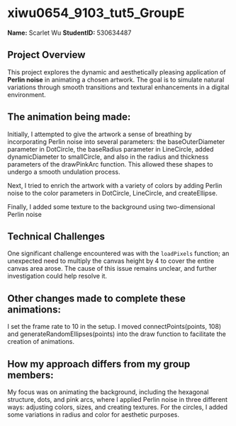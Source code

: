 # xiwu0654_9103_tut5_GroupE
**Name:** Scarlet Wu    **StudentID:** 530634487


## Project Overview
This project explores the dynamic and aesthetically pleasing application of **Perlin noise** in animating a chosen artwork. The goal is to simulate natural variations through smooth transitions and textural enhancements in a digital environment.

## The animation being made:

Initially, I attempted to give the artwork a sense of breathing by incorporating Perlin noise into several parameters: the baseOuterDiameter parameter in DotCircle, the baseRadius parameter in LineCircle, added dynamicDiameter to smallCircle, and also in the radius and thickness parameters of the drawPinkArc function. This allowed these shapes to undergo a smooth undulation process.

Next, I tried to enrich the artwork with a variety of colors by adding Perlin noise to the color parameters in DotCircle, LineCircle, and createEllipse.

Finally, I added some texture to the background using two-dimensional Perlin noise

## Technical Challenges
One significant challenge encountered was with the `loadPixels` function; an unexpected need to multiply the canvas height by 4 to cover the entire canvas area arose. The cause of this issue remains unclear, and further investigation could help resolve it.

## Other changes made to complete these animations:

I set the frame rate to 10 in the setup.
I moved connectPoints(points, 108) and generateRandomEllipses(points) into the draw function to facilitate the creation of animations.

## How my approach differs from my group members:

My focus was on animating the background, including the hexagonal structure, dots, and pink arcs, where I applied Perlin noise in three different ways: adjusting colors, sizes, and creating textures.
For the circles, I added some variations in radius and color for aesthetic purposes.